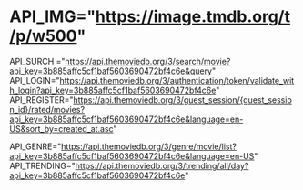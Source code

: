 # API_IMG="https://image.tmdb.org/t/p/w500"

API_SURCH ="https://api.themoviedb.org/3/search/movie?api_key=3b885affc5cf1baf5603690472bf4c6e&query"
API_LOGIN="https://api.themoviedb.org/3/authentication/token/validate_with_login?api_key=3b885affc5cf1baf5603690472bf4c6e" API_REGISTER="https://api.themoviedb.org/3/guest_session/{guest_session_id}/rated/movies?api_key=3b885affc5cf1baf5603690472bf4c6e&language=en-US&sort_by=created_at.asc"

API_GENRE="https://api.themoviedb.org/3/genre/movie/list?api_key=3b885affc5cf1baf5603690472bf4c6e&language=en-US"
API_TRENDING="https://api.themoviedb.org/3/trending/all/day?api_key=3b885affc5cf1baf5603690472bf4c6e"
